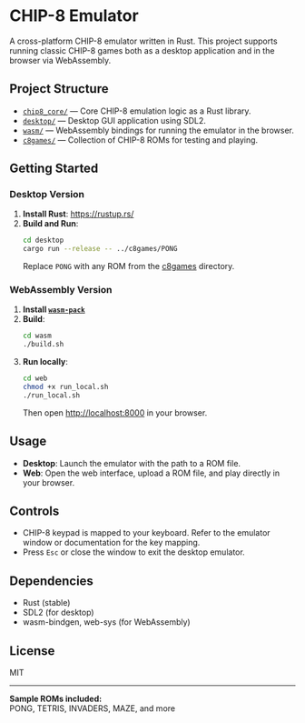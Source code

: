 # CHIP-8 Emulator

A cross-platform CHIP-8 emulator written in Rust. This project supports running classic CHIP-8 games both as a desktop application and in the browser via WebAssembly.

## Project Structure

- [`chip8_core/`](chip8_core/) — Core CHIP-8 emulation logic as a Rust library.
- [`desktop/`](desktop/) — Desktop GUI application using SDL2.
- [`wasm/`](wasm/) — WebAssembly bindings for running the emulator in the browser.
- [`c8games/`](c8games/) — Collection of CHIP-8 ROMs for testing and playing.

## Getting Started

### Desktop Version

1. **Install Rust**: https://rustup.rs/
2. **Build and Run**:
    ```sh
    cd desktop
    cargo run --release -- ../c8games/PONG
    ```
    Replace `PONG` with any ROM from the [c8games](http://_vscodecontentref_/0) directory.

### WebAssembly Version

1. **Install [`wasm-pack`](https://rustwasm.github.io/wasm-pack/installer/)**
2. **Build**:
    ```sh
    cd wasm
    ./build.sh
    ```
3. **Run locally**:
    ```sh
    cd web
    chmod +x run_local.sh
    ./run_local.sh
    ```
    Then open [http://localhost:8000](http://localhost:8000) in your browser.

## Usage

- **Desktop**: Launch the emulator with the path to a ROM file.
- **Web**: Open the web interface, upload a ROM file, and play directly in your browser.

## Controls

- CHIP-8 keypad is mapped to your keyboard. Refer to the emulator window or documentation for the key mapping.
- Press `Esc` or close the window to exit the desktop emulator.

## Dependencies

- Rust (stable)
- SDL2 (for desktop)
- wasm-bindgen, web-sys (for WebAssembly)

## License

MIT

---

**Sample ROMs included:**  
PONG, TETRIS, INVADERS, MAZE, and more